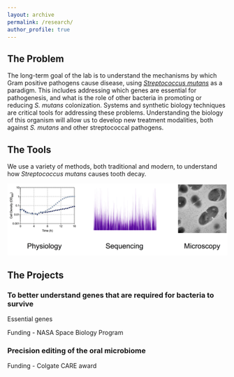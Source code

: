 ```yaml
---
layout: archive
permalink: /research/
author_profile: true
---
```

## The Problem

The long-term goal of the lab is to understand the mechanisms by which Gram positive pathogens cause disease, using [*Streptococcus mutans*](https://en.wikipedia.org/wiki/Streptococcus_mutans) as a paradigm. This includes addressing which genes are essential for pathogenesis, and what is the role of other bacteria in promoting or reducing *S. mutans* colonization. Systems and synthetic biology techniques are critical tools for addressing these problems. Understanding the biology of this organism will allow us to develop new treatment modalities, both against *S. mutans* and other streptococcal pathogens. 

## The Tools

We use a variety of methods, both traditional and modern, to understand how *Streptococcus mutans* causes tooth decay. 

<img src='/images/Tools.tiff'>

## The Projects

### To better understand genes that are required for bacteria to survive

Essential genes

Funding - NASA Space Biology Program

### Precision editing of the oral microbiome

Funding - Colgate CARE award
